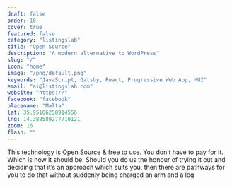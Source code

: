 ```yaml
---
draft: false
order: 10
cover: true
featured: false
category: "listingslab"
title: "Open Source"
description: "A modern alternative to WordPress"
slug: "/"
icon: "home"
image: "/png/default.png"
keywords: "JavaScript, Gatsby, React, Progressive Web App, MUI"
email: "ai@listingslab.com"
website: "https://"
facebook: "facebook"
placename: "Malta"
lat: 35.95166258914556
lng: 14.388589277710121
zoom: 16
flash: ""
---
```

This technology is Open Source & free to use. You don’t have to pay for it. Which is how it should be. Should you do us the honour of trying it out and deciding that it’s an approach which suits you, then there are pathways for you to do that without suddenly being charged an arm and a leg